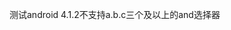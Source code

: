 测试android 4.1.2不支持a.b.c三个及以上的and选择器
<script src="https://gist.github.com/defims/11247263.js">
</script>
